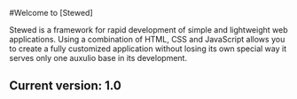 #Welcome to [Stewed]

Stewed is a framework for rapid development of simple and lightweight web applications.
Using a combination of HTML, CSS and JavaScript allows you to create a fully customized application without losing its own special way it serves only one auxulio base in its development.

## Current version: 1.0